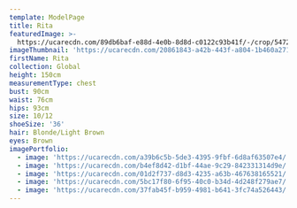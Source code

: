 ```yaml
---
template: ModelPage
title: Rita
featuredImage: >-
  https://ucarecdn.com/89db6baf-e88d-4e0b-8d8d-c0122c93b41f/-/crop/5472x2618/0,0/-/preview/
imageThumbnail: 'https://ucarecdn.com/20861843-a42b-443f-a804-1b460a271f07/'
firstName: Rita
collection: Global
height: 150cm
measurementType: chest
bust: 90cm
waist: 76cm
hips: 93cm
size: 10/12
shoeSize: '36'
hair: Blonde/Light Brown
eyes: Brown
imagePortfolio:
  - image: 'https://ucarecdn.com/a39b6c5b-5de3-4395-9fbf-6d8af63507e4/'
  - image: 'https://ucarecdn.com/b4ef8d42-d1bf-44ae-9c29-842331314d9e/'
  - image: 'https://ucarecdn.com/01d2f737-d8d3-4235-a63b-467638165521/'
  - image: 'https://ucarecdn.com/5bc17f80-6f95-40c0-b34d-4d248f279ae7/'
  - image: 'https://ucarecdn.com/37fab45f-b959-4981-b641-3fc74a526443/'
---
```



